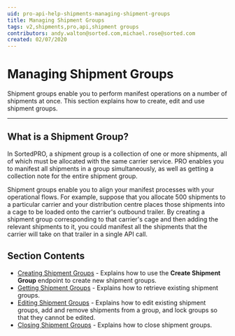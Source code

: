 ```yaml
---
uid: pro-api-help-shipments-managing-shipment-groups
title: Managing Shipment Groups
tags: v2,shipments,pro,api,shipment groups
contributors: andy.walton@sorted.com,michael.rose@sorted.com
created: 02/07/2020
---
```

# Managing Shipment Groups

Shipment groups enable you to perform manifest operations on a number of shipments at once. This section explains how to create, edit and use shipment groups.

---
## What is a Shipment Group?

In SortedPRO, a shipment group is a collection of one or more shipments, all of which must be allocated with the same carrier service. PRO enables you to manifest all shipments in a group simultaneously, as well as getting a collection note for the entire shipment group.

Shipment groups enable you to align your manifest processes with your operational flows. For example, suppose that you allocate 500 shipments to a particular carrier and your distribution centre places those shipments into a cage to be loaded onto the carrier's outbound trailer. By creating a shipment group corresponding to that carrier's cage and then adding the relevant shipments to it, you could manifest all the shipments that the carrier will take on that trailer in a single API call.

## Section Contents

* [Creating Shipment Groups](/pro/api/shipments/creating_shipment_groups.html) - Explains how to use the **Create Shipment Group** endpoint to create new shipment groups.
* [Getting Shipment Groups](/pro/api/shipments/getting_shipment_groups.html) - Explains how to retrieve existing shipment groups.
* [Editing Shipment Groups](/pro/api/shipments/editing_shipment_groups.html) - Explains how to edit existing shipment groups, add and remove shipments from a group, and lock groups so that they cannot be edited.
* [Closing Shipment Groups](/pro/api/shipments/closing_shipment_groups.html) - Explains how to close shipment groups.


